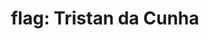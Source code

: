 ---
layout: smileys&emotion
title: "flag: Tristan da Cunha"
emoji: flag_tristan_da_cunha
permalink: 🇹🇦.html
image: assets/img/3moji/flag_tristan_da_cunha.png
---